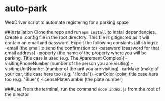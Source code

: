 # auto-park
WebDriver script to automate registering for a parking space

##Installation
Clone the repo and run `npm install` to install dependencies.
Create a .config file in the root directory. This file is gitignored as it will contain an email and password. Export the following constants (all strings):
  -email (the email to send the confirmation to)
  -password (password for that email address)
  -property (the name of the property where you will be parking. Title case is used (e.g. The Aparement Complex))
  -visitingPhoneNumber (number of the person you are visiting)
  -visitingUnitNumber (number of the unit you are visiting)
  -carMake (make of your car, title case here too (e.g. "Honda"))
  -carColor (color, title case here too (e.g. "Blue"))
  -licensePlateNumber (the plate number)

###Use
From the terminal, run the command `node index.js` from the root of the director
